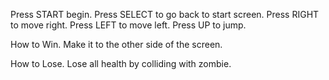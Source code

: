 Press START begin.
Press SELECT to go back to start screen.
Press RIGHT to move right.
Press LEFT to move left.
Press UP to jump.

How to Win.
Make it to the other side of the screen.

How to Lose. 
Lose all health by colliding with zombie.
